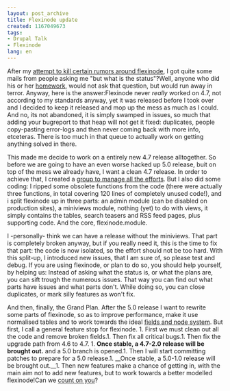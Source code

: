 ```yaml
---
layout: post_archive
title: Flexinode update
created: 1167049673
tags:
- Drupal Talk
- Flexinode
lang: en
---
```

After my [attempt to kill certain rumors around flexinode](http://webschuur.com/node/669), I got quite some mails from people asking me "but what is the status"?Well, anyone who did his or her [homework](http://drupal.org/project/issues/flexinode), would not ask that question, but would run away in terror. Anyway, here is the answer:Flexinode never _really_ worked on 4.7, not according to my standards anyway, yet it was released before I took over and I decided to keep it released and mop up the mess as much as I could. And no, its not abandoned, it is simply swamped in issues, so much that adding your bugreport to that heap will not get it fixed: duplicates, people copy-pasting error-logs and then never coming back with more info, etceteras. There is too much in that queue to actually work on getting anything solved in there.

This made me decide to work on a entirely new 4.7 release alltogether. So before we are going to have an even worse hacked up 5.0 release, buit on top of the mess we already have, I want a clean 4.7 release. In order to achieve that, I created a [group to manage all the efforts](http://groups.drupal.org/flexinode-developers). But I also did some coding: I ripped some obsolete functions from the code (there were actually three functions, in total covering 120 lines of completely unused code!), and i split flexinode up in three parts: an admin module (can be disabled on production sites), a miniviews module, nothing (yet) to do with views, it simply contains the tables, search teasers and RSS feed pages, plus supporting code. And the core, flexinode.module.

I -personally- think we can have a release without the miniviews. That part is completely broken anyway, but if you really need it, this is the time to fix that part: the code is now isolated, so the effort should not be too hard. With this split-up, I introduced new issues, that I am sure of, so please test and debug. If you are using flexinode, or plan to do so, you should help yourself, by helping us: Instead of asking what the status is, or what the plans are, you can sift trough the numerous issues. That way you can find out what parts have issues and what parts don't. While doing so, you can close duplicates, or mark silly features as won't fix.

And then, finally, the Grand Plan. After the 5.0 release I want to rewrite some parts of flexinode, so as to improve performance, make it use normalised tables and to work towards the ideal [fields and node system](http://webschuur.com/node/643). But first, I call a general feature stop for flexinode. 1. First we must clean out all the code and remove broken fields.1. Then fix all critical bugs.1. Then fix the upgrade path from 4.6 to 4.7. 1. __Once stable, a 4.7-2.0 release will be brought out.__ and a 5.0 branch is opened.1. Then I will start committing patches to prepare for a 5.0 release.1. __Once stable, a 5.0-1.0 release will be brought out.__1. Then new features make a chance of getting in, with the main aim not to add new features, but to work towards a better modelled flexinode!Can we [count on you](http://groups.drupal.org/flexinode-developers)?
